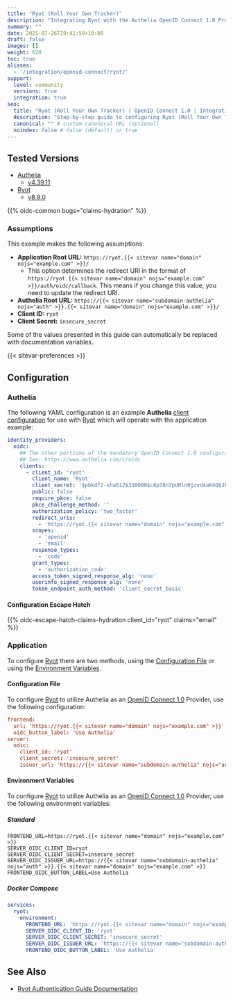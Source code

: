 ```yaml
---
title: "Ryot (Roll Your Own Tracker)"
description: "Integrating Ryot with the Authelia OpenID Connect 1.0 Provider."
summary: ""
date: 2025-07-26T19:41:59+10:00
draft: false
images: []
weight: 620
toc: true
aliases:
  - '/integration/openid-connect/ryot/'
support:
  level: community
  versions: true
  integration: true
seo:
  title: "Ryot (Roll Your Own Tracker) | OpenID Connect 1.0 | Integration"
  description: "Step-by-step guide to configuring Ryot (Roll Your Own Tracker) with OpenID Connect 1.0 for secure SSO. Enhance your login flow using Authelia’s modern identity management."
  canonical: "" # custom canonical URL (optional)
  noindex: false # false (default) or true
---
```


## Tested Versions

- [Authelia]
  - [v4.39.11](https://github.com/authelia/authelia/releases/tag/v4.39.11)
- [Ryot]
  - [v8.9.0](https://github.com/IgnisDa/ryot/releases/tag/v8.9.0)

{{% oidc-common bugs="claims-hydration" %}}

### Assumptions

This example makes the following assumptions:

- __Application Root URL:__ `https://ryot.{{< sitevar name="domain" nojs="example.com" >}}/`
  - This option determines the redirect URI in the format of
    `https://ryot.{{< sitevar name="domain" nojs="example.com" >}}/auth/oidc/callback`.
    This means if you change this value, you need to update the redirect URI.
- __Authelia Root URL:__ `https://{{< sitevar name="subdomain-authelia" nojs="auth" >}}.{{< sitevar name="domain" nojs="example.com" >}}/`
- __Client ID:__ `ryot`
- __Client Secret:__ `insecure_secret`

Some of the values presented in this guide can automatically be replaced with documentation variables.

{{< sitevar-preferences >}}

## Configuration

### Authelia

The following YAML configuration is an example __Authelia__ [client configuration] for use with [Ryot] which
will operate with the application example:

```yaml {title="configuration.yml"}
identity_providers:
  oidc:
    ## The other portions of the mandatory OpenID Connect 1.0 configuration go here.
    ## See: https://www.authelia.com/c/oidc
    clients:
      - client_id: 'ryot'
        client_name: 'Ryot'
        client_secret: '$pbkdf2-sha512$310000$c8p78n7pUMln0jzvd4aK4Q$JNRBzwAo0ek5qKn50cFzzvE9RXV88h1wJn5KGiHrD0YKtZaR/nCb2CJPOsKaPK0hjf.9yHxzQGZziziccp6Yng'  # The digest of 'insecure_secret'.
        public: false
        require_pkce: false
        pkce_challenge_method: ''
        authorization_policy: 'two_factor'
        redirect_uris:
          - 'https://ryot.{{< sitevar name="domain" nojs="example.com" >}}/api/auth'
        scopes:
          - 'openid'
          - 'email'
        response_types:
          - 'code'
        grant_types:
          - 'authorization_code'
        access_token_signed_response_alg: 'none'
        userinfo_signed_response_alg: 'none'
        token_endpoint_auth_method: 'client_secret_basic'
```

#### Configuration Escape Hatch

{{% oidc-escape-hatch-claims-hydration client_id="ryot" claims="email" %}}

### Application

To configure [Ryot] there are two methods, using the [Configuration File](#configuration-file) or using the
[Environment Variables](#environment-variables).

#### Configuration File

To configure [Ryot] to utilize Authelia as an [OpenID Connect 1.0] Provider, use the following configuration:

```toml {title="config.yaml"}
frontend:
  url: 'https://ryot.{{< sitevar name="domain" nojs="example.com" >}}'
  oidc_button_label: 'Use Authelia'
server:
  odic:
    client_id: 'ryot'
    client_secret: 'insecure_secret'
    issuer_url: 'https://{{< sitevar name="subdomain-authelia" nojs="auth" >}}.{{< sitevar name="domain" nojs="example.com" >}}'
```

#### Environment Variables

To configure [Ryot] to utilize Authelia as an [OpenID Connect 1.0] Provider, use the following environment
variables:

##### Standard

```shell {title=".env"}
FRONTEND_URL=https://ryot.{{< sitevar name="domain" nojs="example.com" >}}
SERVER_OIDC_CLIENT_ID=ryot
SERVER_OIDC_CLIENT_SECRET=insecure_secret
SERVER_OIDC_ISSUER_URL=https://{{< sitevar name="subdomain-authelia" nojs="auth" >}}.{{< sitevar name="domain" nojs="example.com" >}}
FRONTEND_OIDC_BUTTON_LABEL=Use Authelia
```

##### Docker Compose

```yaml {title="compose.yml"}
services:
  ryot:
    environment:
      FRONTEND_URL: 'https://ryot.{{< sitevar name="domain" nojs="example.com" >}}'
      SERVER_OIDC_CLIENT_ID: 'ryot'
      SERVER_OIDC_CLIENT_SECRET: 'insecure_secret'
      SERVER_OIDC_ISSUER_URL: 'https://{{< sitevar name="subdomain-authelia" nojs="auth" >}}.{{< sitevar name="domain" nojs="example.com" >}}'
      FRONTEND_OIDC_BUTTON_LABEL: 'Use Authelia'
```

## See Also

- [Ryot Authentication Guide Documentation](https://docs.ryot.io/guides/authentication.html)

[Authelia]: https://www.authelia.com
[Ryot]: https://ryot.io/
[OpenID Connect 1.0]: ../../introduction.md
[client configuration]: ../../../../configuration/identity-providers/openid-connect/clients.md
